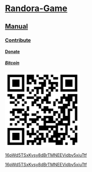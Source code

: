 # [Randora-Game](/README.md)

## [Manual](/manual/README.md)

### [Contribute](/manual/contribute/README.md)

#### [Donate](/manual/contribute/donate/README.md)

##### [Bitcoin](/manual/contribute/donate/bitcoin/README.md)

![16pWd5TSxKvsy8dBrTMNEEVidbv5xiuTtf](./16pWd5TSxKvsy8dBrTMNEEVidbv5xiuTtf.bmp "Bitcoin")

[16pWd5TSxKvsy8dBrTMNEEVidbv5xiuTtf](bitcoin:1448PbGuf75o7U2oLq2AfH2HHkCnBUEL5X&message=donation)

<a href="bitcoin:1448PbGuf75o7U2oLq2AfH2HHkCnBUEL5X&message=donation">16pWd5TSxKvsy8dBrTMNEEVidbv5xiuTtf</a>

